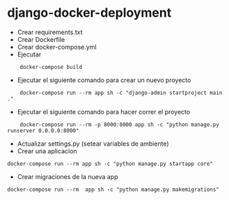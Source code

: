 # django-docker-deployment

- Crear requirements.txt
- Crear Dockerfile
- Crear docker-compose.yml
- Ejecutar
````
    docker-compose build
````

- Ejecutar el siguiente comando para crear un nuevo proyecto
````
    docker-compose run --rm app sh -c "django-admin startproject main ."
````

- Ejecutar el siguiente comando para hacer correr el proyecto
````
    docker-compose run --rm -p 8000:8000 app sh -c "python manage.py runserver 0.0.0.0:8000"
````

- Actualizar settings.py (setear variables de ambiente)
- Crear una aplicacion 
````
docker-compose run --rm app sh -c "python manage.py startapp core"
````

- Crear migraciones de la nueva app
````
docker-compose run --rm  app sh -c "python manage.py makemigrations"
````